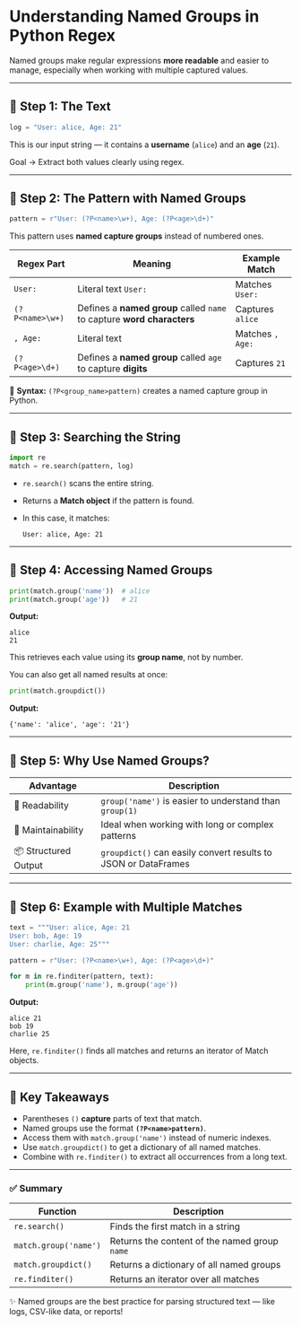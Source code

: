 # Understanding Named Groups in Python Regex

Named groups make regular expressions **more readable** and easier to manage, especially when working with multiple captured values.

---

## 🧩 Step 1: The Text

```python
log = "User: alice, Age: 21"
```

This is our input string — it contains a **username** (`alice`) and an **age** (`21`).

Goal → Extract both values clearly using regex.

---

## 🧩 Step 2: The Pattern with Named Groups

```python
pattern = r"User: (?P<name>\w+), Age: (?P<age>\d+)"
```

This pattern uses **named capture groups** instead of numbered ones.

| Regex Part      | Meaning                                                                | Example Match    |
| --------------- | ---------------------------------------------------------------------- | ---------------- |
| `User:`         | Literal text `User:`                                                   | Matches `User:`  |
| `(?P<name>\w+)` | Defines a **named group** called `name` to capture **word characters** | Captures `alice` |
| `, Age:`        | Literal text                                                           | Matches `, Age:` |
| `(?P<age>\d+)`  | Defines a **named group** called `age` to capture **digits**           | Captures `21`    |

🧠 **Syntax:** `(?P<group_name>pattern)` creates a named capture group in Python.

---

## 🧩 Step 3: Searching the String

```python
import re
match = re.search(pattern, log)
```

* `re.search()` scans the entire string.
* Returns a **Match object** if the pattern is found.
* In this case, it matches:

  ```
  User: alice, Age: 21
  ```

---

## 🧩 Step 4: Accessing Named Groups

```python
print(match.group('name'))  # alice
print(match.group('age'))   # 21
```

**Output:**

```
alice
21
```

This retrieves each value using its **group name**, not by number.

You can also get all named results at once:

```python
print(match.groupdict())
```

**Output:**

```
{'name': 'alice', 'age': '21'}
```

---

## 🧩 Step 5: Why Use Named Groups?

| Advantage            | Description                                                    |
| -------------------- | -------------------------------------------------------------- |
| 🧠 Readability       | `group('name')` is easier to understand than `group(1)`        |
| 🔁 Maintainability   | Ideal when working with long or complex patterns               |
| 📦 Structured Output | `groupdict()` can easily convert results to JSON or DataFrames |

---

## 🧩 Step 6: Example with Multiple Matches

```python
text = """User: alice, Age: 21
User: bob, Age: 19
User: charlie, Age: 25"""

pattern = r"User: (?P<name>\w+), Age: (?P<age>\d+)"

for m in re.finditer(pattern, text):
    print(m.group('name'), m.group('age'))
```

**Output:**

```
alice 21
bob 19
charlie 25
```

Here, `re.finditer()` finds all matches and returns an iterator of Match objects.

---

## 🧠 Key Takeaways

* Parentheses `()` **capture** parts of text that match.
* Named groups use the format **`(?P<name>pattern)`**.
* Access them with `match.group('name')` instead of numeric indexes.
* Use `match.groupdict()` to get a dictionary of all named matches.
* Combine with `re.finditer()` to extract all occurrences from a long text.

---

### ✅ Summary

| Function              | Description                                   |
| --------------------- | --------------------------------------------- |
| `re.search()`         | Finds the first match in a string             |
| `match.group('name')` | Returns the content of the named group `name` |
| `match.groupdict()`   | Returns a dictionary of all named groups      |
| `re.finditer()`       | Returns an iterator over all matches          |

✨ Named groups are the best practice for parsing structured text — like logs, CSV-like data, or reports!
